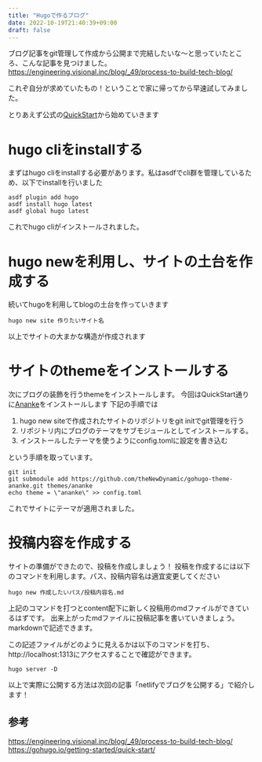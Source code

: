 ```yaml
---
title: "Hugoで作るブログ"
date: 2022-10-19T21:40:39+09:00
draft: false
---
```


ブログ記事をgit管理して作成から公開まで完結したいな～と思っていたところ、こんな記事を見つけました。
https://engineering.visional.inc/blog/_49/process-to-build-tech-blog/

これぞ自分が求めていたもの！ということで家に帰ってから早速試してみました。
<!--more-->

とりあえず公式の[QuickStart](https://gohugo.io/getting-started/quick-start/)から始めていきます

# hugo cliをinstallする
まずはhugo cliをinstallする必要があります。私はasdfでcli群を管理しているため、以下でinstallを行いました
```
asdf plugin add hugo
asdf install hugo latest
asdf global hugo latest
```

これでhugo cliがインストールされました。
# hugo newを利用し、サイトの土台を作成する
続いてhugoを利用してblogの土台を作っていきます
```
hugo new site 作りたいサイト名
```
以上でサイトの大まかな構造が作成されます

# サイトのthemeをインストールする
次にブログの装飾を行うthemeをインストールします。
今回はQuickStart通りに[Ananke](https://themes.gohugo.io/themes/gohugo-theme-ananke/)をインストールします
下記の手順では
1. hugo new siteで作成されたサイトのリポジトリをgit initでgit管理を行う
2. リポジトリ内にブログのテーマをサブモジュールとしてインストールする。
3. インストールしたテーマを使うようにconfig.tomlに設定を書き込む

という手順を取っています。
```
git init
git submodule add https://github.com/theNewDynamic/gohugo-theme-ananke.git themes/ananke
echo theme = \"ananke\" >> config.toml
```
これでサイトにテーマが適用されました。

# 投稿内容を作成する
サイトの準備ができたので、投稿を作成しましょう！
投稿を作成するには以下のコマンドを利用します。パス、投稿内容名は適宜変更してください
```
hugo new 作成したいパス/投稿内容名.md
```
上記のコマンドを打つとcontent配下に新しく投稿用のmdファイルができているはずです。
出来上がったmdファイルに投稿記事を書いていきましょう。markdownで記述できます。

この記述ファイルがどのように見えるかは以下のコマンドを打ち、http://localhost:1313にアクセスすることで確認ができます。
```
hugo server -D
```
以上で実際に公開する方法は次回の記事「netlifyでブログを公開する」で紹介します！

## 参考
https://engineering.visional.inc/blog/_49/process-to-build-tech-blog/
https://gohugo.io/getting-started/quick-start/